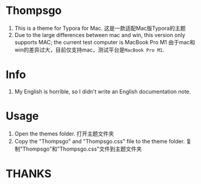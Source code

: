 # Thompsgo
1. This is a theme for Typora for Mac.
   这是一款适配Mac版Typora的主题
2. Due to the large differences between mac and win, this version only supports MAC; the current test computer is MacBook Pro M1
   由于mac和win的差异过大，目前仅支持mac，测试平台是`MacBook Pro M1`.
   
# Info
1. My English is horrible, so I didn't write an English documentation note.

# Usage
1. Open the themes folder.
   打开主题文件夹
4. Copy the "Thompsgo" and "Thompsgo.css" file to the theme folder.
   复制"Thompsgo"和"Thompsgo.css"文件到主题文件夹
   
# THANKS

